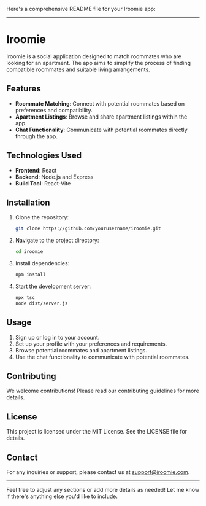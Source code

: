 Here's a comprehensive README file for your Iroomie app:

---

# Iroomie

Iroomie is a social application designed to match roommates who are looking for an apartment. The app aims to simplify the process of finding compatible roommates and suitable living arrangements.

## Features

- **Roommate Matching**: Connect with potential roommates based on preferences and compatibility.
- **Apartment Listings**: Browse and share apartment listings within the app.
- **Chat Functionality**: Communicate with potential roommates directly through the app.

## Technologies Used

- **Frontend**: React
- **Backend**: Node.js and Express
- **Build Tool**: React-Vite

## Installation

1. Clone the repository:
   ```bash
   git clone https://github.com/yourusername/iroomie.git
   ```
2. Navigate to the project directory:
   ```bash
   cd iroomie
   ```
3. Install dependencies:
   ```bash
   npm install
   ```
4. Start the development server:

   ```bash
   npx tsc
   node dist/server.js

   ```

## Usage

1. Sign up or log in to your account.
2. Set up your profile with your preferences and requirements.
3. Browse potential roommates and apartment listings.
4. Use the chat functionality to communicate with potential roommates.

## Contributing

We welcome contributions! Please read our contributing guidelines for more details.

## License

This project is licensed under the MIT License. See the LICENSE file for details.

## Contact

For any inquiries or support, please contact us at support@iroomie.com.

---

Feel free to adjust any sections or add more details as needed! Let me know if there's anything else you'd like to include.
